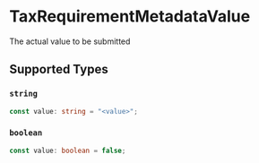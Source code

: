 # TaxRequirementMetadataValue

The actual value to be submitted


## Supported Types

### `string`

```typescript
const value: string = "<value>";
```

### `boolean`

```typescript
const value: boolean = false;
```

